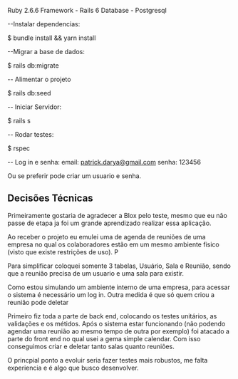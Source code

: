 Ruby 2.6.6 Framework - Rails 6 Database - Postgresql

--Instalar dependencias:

$ bundle install && yarn install

--Migrar a base de dados:

$ rails db:migrate

-- Alimentar o projeto

$ rails db:seed

-- Iniciar Servidor:

$ rails s

-- Rodar testes:

$ rspec

-- Log in e senha:
email: patrick.darya@gmail.com 
senha: 123456

Ou se preferir pode criar um usuario e senha.

## Decisões Técnicas ##

Primeiramente gostaria de agradecer a Blox pelo teste, mesmo que eu não passe de etapa ja foi um grande aprendizado realizar essa aplicação.

Ao receber o projeto eu emulei uma de agenda de reuniões de uma empresa no qual os colaboradores estão em um mesmo ambiente fisico (visto que existe restrições de uso). P

Para simplificar coloquei somente 3 tabelas, Usuário, Sala e Reunião, sendo que a reunião precisa de um usuario e uma sala para existir. 

Como estou simulando um ambiente interno de uma empresa, para acessar o sistema é necessário um log in. Outra medida é que só quem criou a reunião pode deletar

Primeiro fiz toda a parte de back end, colocando os testes unitários, as validações e os métidos. Após o sistema estar funcionando (não podendo agendar uma reunião ao mesmo tempo de outra por exemplo)
foi atacado a parte do front end no qual usei a gema simple calendar. Com isso conseguimos criar e deletar tanto salas quanto reuniões.

O princpial ponto a evoluir seria fazer testes mais robustos, me falta experiencia e é algo que busco desenvolver.
                    
